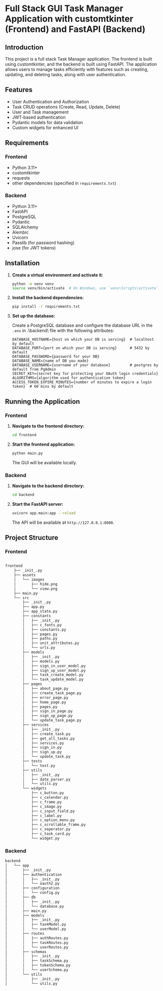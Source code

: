 # Full Stack GUI Task Manager Application with customtkinter (Frontend) and FastAPI (Backend)

## Introduction

This project is a full stack Task Manager application. The frontend is built using customtkinter, and the backend is built using FastAPI. The application allows users to manage tasks efficiently with features such as creating, updating, and deleting tasks, along with user authentication.

## Features

- User Authentication and Authorization
- Task CRUD operations (Create, Read, Update, Delete)
- User and Task management
- JWT-based authentication
- Pydantic models for data validation
- Custom widgets for enhanced UI

## Requirements

### Frontend

- Python 3.11+
- customtkinter
- requests
- other dependencies (specified in `requirements.txt`)

### Backend

- Python 3.11+
- FastAPI
- PostgreSQL
- Pydantic
- SQLAlchemy
- Alembic
- Uvicorn
- Passlib (for password hashing)
- jose (for JWT tokens)

## Installation

1. **Create a virtual environment and activate it:**

   ```bash
   python -m venv venv
   source venv/bin/activate  # On Windows, use `venv\Scripts\activate`
   ```

2. **Install the backend dependencies:**

   ```bash
   pip install -r requirements.txt
   ```

3. **Set up the database:**

   Create a PostgreSQL database and configure the database URL in the `.env` in .\backend\ file with the following attributes:

   ```env
   DATABASE_HOSTNAME={host on which your DB is serving}  # localhost by default
   DATABASE_PORT={port on which your DB is serving}      # 5432 by default
   DATABASE_PASSWORD={password for your DB}
   DATABASE_NAME={name of DB you made}
   DATABASE_USERNAME={username of your database}         # postgres by default from PgAdmin
   SECRET_KEY={secret key for protecting your OAuth login credentials}
   ALGORITHMS={algorithm used for authentication token}
   ACCESS_TOKEN_EXPIRE_MINUTES={number of minutes to expire a login token}  # 60 mins by default
   ```

## Running the Application

### Frontend

1. **Navigate to the frontend directory:**

   ```bash
   cd frontend
   ```

2. **Start the frontend application:**

   ```bash
   python main.py
   ```

   The GUI will be available locally.

### Backend

1. **Navigate to the backend directory:**

   ```bash
   cd backend
   ```

2. **Start the FastAPI server:**

   ```bash
   uvicorn app.main:app --reload
   ```

   The API will be available at `http://127.0.0.1:8000`.

## Project Structure

### Frontend

```bash

frontend
    ├── _init_.py
    ├── assets
    │   └── images
    │       ├── hide.png
    │       └── view.png
    ├── main.py
    └── src
        ├── _init_.py
        ├── app.py
        ├── app_state.py
        ├── constants
        │   ├── _init_.py
        │   ├── c_fonts.py
        │   ├── constants.py
        │   ├── pages.py
        │   ├── paths.py
        │   ├── unit_attributes.py
        │   └── urls.py
        ├── models
        │   ├── _init_.py
        │   ├── models.py
        │   ├── sign_in_user_model.py
        │   ├── sign_up_user_model.py
        │   ├── task_create_model.py
        │   └── task_update_model.py
        ├── pages
        │   ├── about_page.py
        │   ├── create_task_page.py
        │   ├── error_page.py
        │   ├── home_page.py
        │   ├── pages.py
        │   ├── sign_in_page.py
        │   ├── sign_up_page.py
        │   └── update_task_page.py
        ├── services
        │   ├── _init_.py
        │   ├── create_task.py
        │   ├── get_all_tasks.py
        │   ├── services.py
        │   ├── sign_in.py
        │   ├── sign_up.py
        │   └── update_task.py
        ├── tests
        │   └── test.py
        ├── utils
        │   ├── _init_.py
        │   ├── date_parser.py
        │   └── utils.py
        └── widgets
            ├── c_button.py
            ├── c_calendar.py
            ├── c_frame.py
            ├── c_image.py
            ├── c_input_field.py
            ├── c_label.py
            ├── c_option_menu.py
            ├── c_scrollable_frame.py
            ├── c_seperator.py
            ├── c_task_card.py
            └── widget.py
```

### Backend

```bash
backend
│   └── app
│       ├── _init_.py
│       ├── authentication
│       │   ├── _init_.py
│       │   └── oauth2.py
│       ├── configuration
│       │   └── config.py
│       ├── db
│       │   ├── _init_.py
│       │   └── database.py
│       ├── main.py
│       ├── models
│       │   ├── _init_.py
│       │   ├── taskModel.py
│       │   └── userModel.py
│       ├── routes
│       │   ├── authRoutes.py
│       │   ├── taskRoutes.py
│       │   └── userRoutes.py
│       ├── schemas
│       │   ├── _init_.py
│       │   ├── taskSchema.py
│       │   ├── tokenSchema.py
│       │   └── userSchema.py
│       └── utils
│           ├── _init_.py
│           └── utils.py
```

